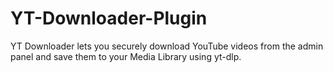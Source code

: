 # YT-Downloader-Plugin
YT Downloader lets you securely download YouTube videos from the admin panel and save them to your Media Library using yt-dlp.
